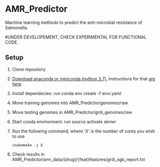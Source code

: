 # AMR_Predictor
Machine learning methods to predict the anti-microbial resistance of Salmonella.

#UNDER DEVELOPEMENT, CHECK EXPERIMENTAL FOR FUNCTIONAL CODE.

## Setup
1. Clone repository
2. [Download anaconda or miniconda (python 3.7)](https://conda.io/miniconda.html (python 3.7)), instructions for that [are here](https://conda.io/docs/user-guide/install/index.html)
3. Install dependecies: run conda env create -f envi.yaml
4. Move training genomes into AMR_Predictor/genomes/raw
5. Move testing genomes in AMR_Predictor/grdi_genomes/raw
6. Start conda environment: run source activate skmer
7. Run the following command, where 'X' is the number of cores you wish to use

   `snakemake -j X`
8. Check results in AMR_Predictor/amr_data/{drug}/{feat}features/grdi_xgb_report.txt



